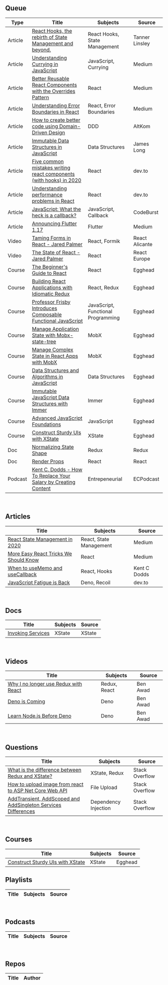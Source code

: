 ## Queue
| Type | Title | Subjects | Source |
|------|-------|----------|--------|
|Article|[React Hooks, the rebirth of State Management and beyond.](https://tannerlinsley.com/blog/react-hooks-the-rebirth-of-state-management)|React Hooks, State Management|Tanner Linsley|
|Article|[Understanding Currying in JavaScript](https://blog.bitsrc.io/understanding-currying-in-javascript-ceb2188c339)|JavaScript, Currying|Medium|
|Article|[Better Reusable React Components with the Overrides Pattern](https://medium.com/@dschnr/better-reusable-react-components-with-the-overrides-pattern-9eca2339f646)|React|Medium|
|Article|[Understanding Error Boundaries in React](https://blog.bitsrc.io/understanding-error-boundaries-in-react-e58f15ae1f38)|React, Error Boundaries|Medium|
|Article|[How to create better code using Domain-Driven Design](https://altkomsoftware.pl/en/blog/create-better-code-using-domain-driven-design/)|DDD|AltKom|
|Article|[Immutable Data Structures in JavaScript](https://jlongster.com/Using-Immutable-Data-Structures-in-JavaScript)|Data Structures|James Long|
|Article|[Five common mistakes writing react components (with hooks) in 2020](https://dev.to/lowe1111/five-common-mistakes-writing-react-components-with-hooks-in-2020-2ac3)|React|dev.to|
|Article|[Understanding performance problems in React](https://dev.to/alexandrudanpop/understanding-performance-problems-in-react-4o4c)|React|dev.to|
|Article|[JavaScript: What the heck is a callback?](https://codeburst.io/javascript-what-the-heck-is-a-callback-aba4da2deced)|JavaScript, Callback|CodeBurst|
|Article|[Announcing Flutter 1.17](https://medium.com/flutter/announcing-flutter-1-17-4182d8af7f8e)|Flutter|Medium|
|Video|[Taming Forms in React - Jared Palmer](https://www.youtube.com/watch?v=oiNtnehlaTo)|React, Formik|React Alicante|
|Video|[The State of React - Jared Palmer](https://www.youtube.com/watch?v=u_0ZMiQZr0k)|React|React Europe|
|Course|[The Beginner's Guide to React](https://egghead.io/courses/the-beginner-s-guide-to-react)|React|Egghead|
|Course|[Building React Applications with Idiomatic Redux](https://egghead.io/courses/building-react-applications-with-idiomatic-redux)|React, Redux|Egghead|
|Course|[Professor Frisby Introduces Composable Functional JavaScript](https://egghead.io/courses/professor-frisby-introduces-composable-functional-javascript)|JavaScript, Functional Programming|Egghead|
|Course|[Manage Application State with Mobx-state-tree](https://egghead.io/courses/manage-application-state-with-mobx-state-tree)|MobX|Egghead|
|Course|[Manage Complex State in React Apps with MobX](https://egghead.io/courses/manage-complex-state-in-react-apps-with-mobx)|MobX|Egghead|
|Course|[Data Structures and Algorithms in JavaScript](https://egghead.io/courses/data-structures-and-algorithms-in-javascript)|Data Structures|Egghead|
|Course|[Immutable JavaScript Data Structures with Immer](https://egghead.io/courses/immutable-javascript-data-structures-with-immer)|Immer|Egghead|
|Course|[Advanced JavaScript Foundations](https://egghead.io/courses/advanced-javascript-foundations)|JavaScript|Egghead|
|Course|[Construct Sturdy UIs with XState](https://egghead.io/courses/construct-sturdy-uis-with-xstate)|XState|Egghead|
|Doc|[Normalizing State Shape](https://redux.js.org/recipes/structuring-reducers/normalizing-state-shape/)|Redux|Redux|
|Doc|[Render Props](https://reactjs.org/docs/render-props.html)|React|React|
|Podcast|[Kent C. Dodds - How To Replace Your Salary by Creating Content](https://www.ecpodcast.io/episodes/19-kent-c-dodds-how-to-replace-your-salary-by-creating-content)|Entrepeneurial|ECPodcast|

&nbsp;&nbsp;&nbsp;

## Articles

| Title | Subjects | Source |
|-------|---------|--------|
|[React State Management in 2020](https://medium.com/better-programming/react-state-management-in-2020-719d10c816bf)|React, State Management|Medium|
|[More Easy React Tricks We Should Know](https://medium.com/swlh/more-easy-react-tricks-we-should-know-f1aed585ca25)|React|Medium|
|[When to useMemo and useCallback](https://kentcdodds.com/blog/usememo-and-usecallback)|React, Hooks|Kent C Dodds|
[JavaScript Fatigue is Back](https://dev.to/alexandrudanpop/deno-recoil-blitz-js-javascript-fatigue-is-back-4f3d)|Deno, Recoil|dev.to|

&nbsp;&nbsp;&nbsp;

## Docs
| Title | Subjects | Source |
|-------|----------|--------|
|[Invoking Services](https://xstate.js.org/docs/guides/communication.html#the-invoke-property)|XState|XState|

&nbsp;&nbsp;&nbsp;

## Videos
| Title | Subjects | Source |
|-------|---------|--------|
|[Why I no longer use Redux with React](https://www.youtube.com/watch?v=pUlwhe-kmog)|Redux, React|Ben Awad|
|[Deno is Coming](https://www.youtube.com/watch?v=P6cInhvnX9E)|Deno|Ben Awad|
|[Learn Node.js Before Deno](https://www.youtube.com/watch?v=bZjGSNPCXdU)|Deno|Ben Awad|


&nbsp;&nbsp;&nbsp;

## Questions
| Title | Subjects | Source |
|-------|---------|--------|
|[What is the difference between Redux and XState?](https://stackoverflow.com/questions/54482695/what-is-an-actual-difference-between-redux-and-a-state-machine-e-g-xstate)|XState, Redux|Stack Overflow|
|[How to upload image from react to ASP Net Core Web API](https://stackoverflow.com/questions/55205135/how-to-upload-image-from-react-to-asp-net-core-web-api)|File Upload|Stack Overflow|
|[AddTransient, AddScoped and AddSingleton Services Differences](https://stackoverflow.com/questions/38138100/addtransient-addscoped-and-addsingleton-services-differences)|Dependency Injection|Stack Overflow|

&nbsp;&nbsp;&nbsp;

## Courses
| Title | Subjects | Source |
|-------|---------|--------|
|[Construct Sturdy UIs with XState](https://egghead.io/courses/construct-sturdy-uis-with-xstate)|XState|Egghead|


## Playlists
| Title | Subjects | Source |
|-------|---------|--------|

&nbsp;&nbsp;&nbsp;

## Podcasts
| Title | Subjects | Source |
|-------|---------|--------|

&nbsp;&nbsp;&nbsp;

## Repos
| Title | Author |
|-------|--------|


